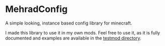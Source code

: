 # MehradConfig

A simple looking, instance based config library for minecraft.

I made this library to use it in my own mods. Feel free to use it, as it is fully documented and examples are available in the [testmod directory](https://github.com/MehradN/MehradConfig/tree/master/src/testmod).
